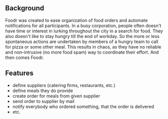 ## Background ##

Foodr was created to ease organization of food orders and automate notifications for all participants. In a busy corporation, people often doesn't have time or interest in lurking throughout the city in a search for food. They also doesn't like to stay hungry till the end of workday. So the more or less spontaneous actions are undertaken by members of a hungry team to call for pizza or some other meal. This results in chaos, as they have no reliable and non-intrusive (no more food spam) way to coordinate their effort. And then comes Foodr.

## Features ##
  * define suppliers (catering firms, restaurants, etc.)
  * define meals they do provide
  * create order for meals from given supplier
  * send order to supplier by mail
  * notify everybody who ordered something, that the order is delivered
  * etc.
